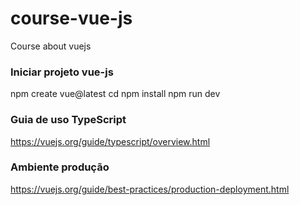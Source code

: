 # course-vue-js
Course about vuejs

###  Iniciar projeto vue-js
npm create vue@latest <my-project-vue>
cd <my-project-vue>
npm install
npm run dev

### Guia de uso TypeScript
https://vuejs.org/guide/typescript/overview.html

### Ambiente produção
https://vuejs.org/guide/best-practices/production-deployment.html
